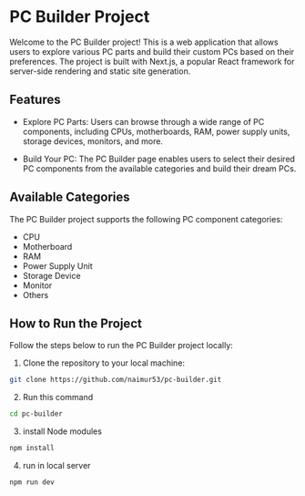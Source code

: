 # PC Builder Project

Welcome to the PC Builder project! This is a web application that allows users to explore various PC parts and build their custom PCs based on their preferences. The project is built with Next.js, a popular React framework for server-side rendering and static site generation.

## Features

- Explore PC Parts: Users can browse through a wide range of PC components, including CPUs, motherboards, RAM, power supply units, storage devices, monitors, and more.

- Build Your PC: The PC Builder page enables users to select their desired PC components from the available categories and build their dream PCs.

## Available Categories

The PC Builder project supports the following PC component categories:

- CPU
- Motherboard
- RAM
- Power Supply Unit
- Storage Device
- Monitor
- Others

## How to Run the Project

Follow the steps below to run the PC Builder project locally:

1. Clone the repository to your local machine:

```bash
git clone https://github.com/naimur53/pc-builder.git
```

2. Run this command

```bash
cd pc-builder
```

3. install Node modules

```bash
npm install
```

4. run in local server

```bash
npm run dev
```
